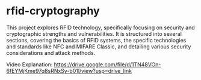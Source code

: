 # rfid-cryptography
This project explores RFID technology, specifically focusing on security and cryptographic strengths and vulnerabilities. It is structured into several sections, covering the basics of RFID systems, the specific technologies and standards like NFC and MIFARE Classic, and detailing various security considerations and attack methods.

Video Explanation: https://drive.google.com/file/d/1TN48VOn-6fEYMjKme97q8sRNxSy-b01l/view?usp=drive_link
